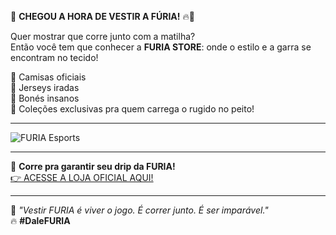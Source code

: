 🛒 **CHEGOU A HORA DE VESTIR A FÚRIA!** 🔥🦁

Quer mostrar que corre junto com a matilha?  
Então você tem que conhecer a **FURIA STORE**: onde o estilo e a garra se encontram no tecido!

👕 Camisas oficiais  
🎽 Jerseys iradas  
🧢 Bonés insanos  
🖤 Coleções exclusivas pra quem carrega o rugido no peito!

---

![FURIA Esports](https://furiagg.fbitsstatic.net/img/b/1be4afd5-a727-4555-81fd-e779a32578be.jpg?w=1366&v=no-change)

---

🎯 **Corre pra garantir seu drip da FURIA!**  
[👉 ACESSE A LOJA OFICIAL AQUI!](https://furia.gg)

---

🐾 _"Vestir FURIA é viver o jogo. É correr junto. É ser imparável."_  
🔥 **#DaleFURIA**
